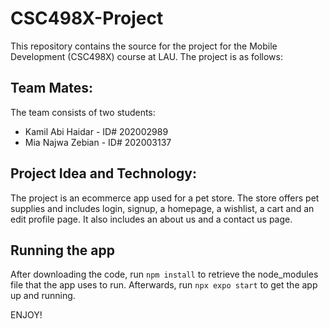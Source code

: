 # CSC498X-Project
This repository contains the source for the project for the Mobile Development (CSC498X) course at LAU. The project is as follows:

## Team Mates:

The team consists of two students:
- Kamil Abi Haidar - ID# 202002989
- Mia Najwa Zebian - ID# 202003137

## Project Idea and Technology:

The project is an ecommerce app used for a pet store. The store offers pet supplies and includes login, signup, a homepage, a wishlist, a cart and an edit profile page. It also includes an about us and a contact us page.

## Running the app

After downloading the code, run ``` npm install ``` to retrieve the node_modules file that the app uses to run. Afterwards, run ```npx expo start``` to get the app up and running.

ENJOY!
